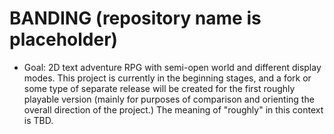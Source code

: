 # BANDING (repository name is placeholder)

- Goal: 2D text adventure RPG with semi-open world and different display modes.
This project is currently in the beginning stages, and a fork or some type of separate release will be created for the first roughly playable version (mainly for purposes of comparison and orienting the overall direction of the project.)
The meaning of "roughly" in this context is TBD.
